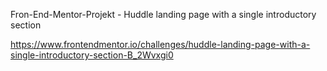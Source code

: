 Fron-End-Mentor-Projekt - Huddle landing page with a single introductory section

https://www.frontendmentor.io/challenges/huddle-landing-page-with-a-single-introductory-section-B_2Wvxgi0
